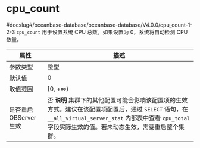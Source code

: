 cpu_count 
==============================
#docslug#/oceanbase-database/oceanbase-database/V4.0.0/cpu_count-1-2-3
`cpu_count` 用于设置系统 CPU 总数。如果设置为 0，系统将自动检测 CPU 数量。


|      **属性**      |                                                                                 **描述**                                                                                 |
|------------------|------------------------------------------------------------------------------------------------------------------------------------------------------------------------|
| 参数类型             | 整型                                                                                                                                                                     |
| 默认值              | 0                                                                                                                                                                      |
| 取值范围             | \[0, +∞)                                                                                                                                                               |
| 是否重启 OBServer 生效 | 否 **说明**  集群下的其他配置可能会影响该配置项的生效方式。建议在该配置项配置后，通过 `SELECT` 语句，在  `__all_virtual_server_stat` 内部表中查看 `cpu_total` 字段实际生效的值。若未动态生效，需要重启整个集群。 |



